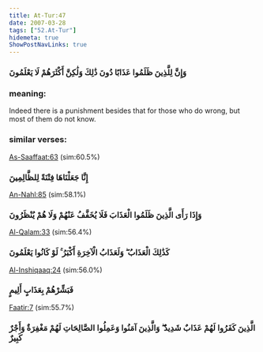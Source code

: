 ```yaml
---
title: At-Tur:47
date: 2007-03-28
tags: ["52.At-Tur"]
hidemeta: true 
ShowPostNavLinks: true 
---
```

### وَإِنَّ لِلَّذِينَ ظَلَمُوا عَذَابًا دُونَ ذَٰلِكَ وَلَٰكِنَّ أَكْثَرَهُمْ لَا يَعْلَمُونَ
### meaning: 
Indeed there is a punishment besides that for those who do wrong, but most of them do not know.
### similar verses: 

[As-Saaffaat:63](/37/63) (sim:60.5%)

### إِنَّا جَعَلْنَاهَا فِتْنَةً لِلظَّالِمِينَ

[An-Nahl:85](/16/85) (sim:58.1%)

### وَإِذَا رَأَى الَّذِينَ ظَلَمُوا الْعَذَابَ فَلَا يُخَفَّفُ عَنْهُمْ وَلَا هُمْ يُنْظَرُونَ

[Al-Qalam:33](/68/33) (sim:56.4%)

### كَذَٰلِكَ الْعَذَابُ ۖ وَلَعَذَابُ الْآخِرَةِ أَكْبَرُ ۚ لَوْ كَانُوا يَعْلَمُونَ

[Al-Inshiqaaq:24](/84/24) (sim:56.0%)

### فَبَشِّرْهُمْ بِعَذَابٍ أَلِيمٍ

[Faatir:7](/35/7) (sim:55.7%)

### الَّذِينَ كَفَرُوا لَهُمْ عَذَابٌ شَدِيدٌ ۖ وَالَّذِينَ آمَنُوا وَعَمِلُوا الصَّالِحَاتِ لَهُمْ مَغْفِرَةٌ وَأَجْرٌ كَبِيرٌ

